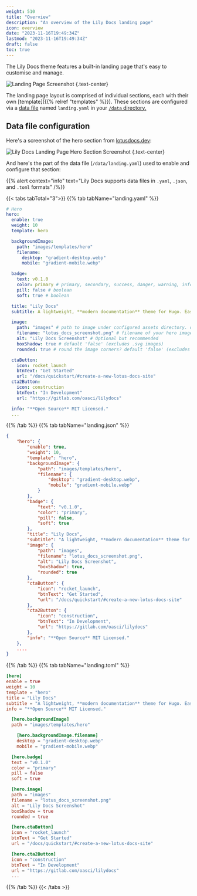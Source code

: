 ```yaml
---
weight: 510
title: "Overview"
description: "An overview of the Lily Docs landing page"
icon: overview
date: "2023-11-16T19:49:34Z"
lastmod: "2023-11-16T19:49:34Z"
draft: false
toc: true
---
```


The Lily Docs theme features a built-in landing page that's easy to customise and manage.

![Landing Page Screenshot](https://res.cloudinary.com/lotuslabs/image/upload/bo_1px_solid_rgb:c4c4c4,c_scale,r_8,w_800/v1700164935/Lotus%20Docs/screenshots/lotusdocs_screenshot_2023-11-16_at_19-59-06_btprao.webp)
{.text-center}

The landing page layout is comprised of individual sections, each with their own [template]({{% relref "templates" %}}). These sections are configured via a [data file](https://gohugo.io/templates/data-templates/#data-files-in-themes) named `landing.yaml` in your [`/data` directory.](https://gohugo.io/templates/data-templates/#the-data-directory)

## Data file configuration

Here's a screenshot of the hero section from [lotusdocs.dev](https://lotusdocs.dev):

![Lily Docs Landing Page Hero Section Screenshot](https://res.cloudinary.com/lotuslabs/image/upload/bo_1px_solid_rgb:c4c4c4,c_scale,r_8,w_1000/v1700171635/Lotus%20Docs/screenshots/lotusdocs_screenshot_landing_page_hero_section_ddrfvo.webp)
{.text-center}

And here's the part of the data file (`/data/landing.yaml`) used to enable and configure that section:

{{% alert context="info" text="Lily Docs supports data files in `.yaml`, `.json`, and `.toml` formats" /%}}

{{< tabs tabTotal="3">}}
{{% tab tabName="landing.yaml" %}}

```yaml
# Hero
hero:
  enable: true
  weight: 10
  template: hero

  backgroundImage:
    path: "images/templates/hero"
    filename:
      desktop: "gradient-desktop.webp"
      mobile: "gradient-mobile.webp"

  badge:
    text: v0.1.0
    color: primary # primary, secondary, success, danger, warning, info, light, dark
    pill: false # boolean
    soft: true # boolean

  title: "Lily Docs"
  subtitle: A lightweight, **modern documentation** theme for Hugo. Easily customised for building **fast**, **secure**, and **SEO-friendly** documentation sites.

  image:
    path: "images" # path to image under configured assets directory. default 'images'
    filename: "lotus_docs_screenshot.png" # filename of your hero image (including file extension)
    alt: "Lily Docs Screenshot" # Optional but recommended
    boxShadow: true # default 'false' (excludes .svg images)
    rounded: true # round the image corners? default 'false' (excludes .svg images)

  ctaButton:
    icon: rocket_launch
    btnText: "Get Started"
    url: "/docs/quickstart/#create-a-new-lotus-docs-site"
  cta2Button:
    icon: construction
    btnText: "In Development"
    url: "https://gitlab.com/oasci/lilydocs"

  info: "**Open Source** MIT Licensed."
  ...
```

{{% /tab %}}
{{% tab tabName="landing.json" %}}

```json
{
    "hero": {
        "enable": true,
        "weight": 10,
        "template": "hero",
        "backgroundImage": {
            "path": "images/templates/hero",
            "filename": {
                "desktop": "gradient-desktop.webp",
                "mobile": "gradient-mobile.webp"
            }
        },
        "badge": {
            "text": "v0.1.0",
            "color": "primary",
            "pill": false,
            "soft": true
        },
        "title": "Lily Docs",
        "subtitle": "A lightweight, **modern documentation** theme for Hugo. Easily customised for building **fast**, **secure**, and **SEO-friendly** documentation sites.",
        "image": {
            "path": "images",
            "filename": "lotus_docs_screenshot.png",
            "alt": "Lily Docs Screenshot",
            "boxShadow": true,
            "rounded": true
        },
        "ctaButton": {
            "icon": "rocket_launch",
            "btnText": "Get Started",
            "url": "/docs/quickstart/#create-a-new-lotus-docs-site"
        },
        "cta2Button": {
            "icon": "construction",
            "btnText": "In Development",
            "url": "https://gitlab.com/oasci/lilydocs"
        },
        "info": "**Open Source** MIT Licensed."
    },
    ....
}
```

{{% /tab %}}
{{% tab tabName="landing.toml" %}}

```toml
[hero]
enable = true
weight = 10
template = "hero"
title = "Lily Docs"
subtitle = "A lightweight, **modern documentation** theme for Hugo. Easily customised for building **fast**, **secure**, and **SEO-friendly** documentation sites."
info = "**Open Source** MIT Licensed."

  [hero.backgroundImage]
  path = "images/templates/hero"

    [hero.backgroundImage.filename]
    desktop = "gradient-desktop.webp"
    mobile = "gradient-mobile.webp"

  [hero.badge]
  text = "v0.1.0"
  color = "primary"
  pill = false
  soft = true

  [hero.image]
  path = "images"
  filename = "lotus_docs_screenshot.png"
  alt = "Lily Docs Screenshot"
  boxShadow = true
  rounded = true

  [hero.ctaButton]
  icon = "rocket_launch"
  btnText = "Get Started"
  url = "/docs/quickstart/#create-a-new-lotus-docs-site"

  [hero.cta2Button]
  icon = "construction"
  btnText = "In Development"
  url = "https://gitlab.com/oasci/lilydocs"
  ...
```

{{% /tab %}}
{{< /tabs >}}
